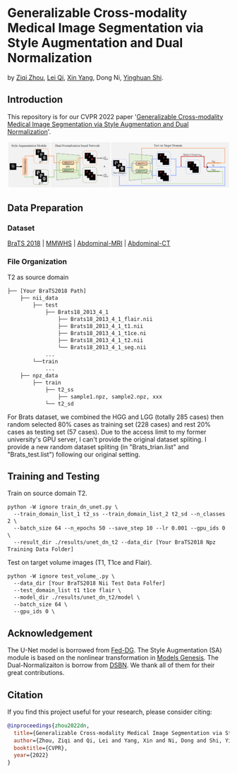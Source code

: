 # Generalizable Cross-modality Medical Image Segmentation via Style Augmentation and Dual Normalization
by [Ziqi Zhou](https://zzzqzhou.github.io/), [Lei Qi](http://palm.seu.edu.cn/qilei/), [Xin Yang](https://xy0806.github.io/), Dong Ni, [Yinghuan Shi](https://cs.nju.edu.cn/shiyh/index.htm). 

## Introduction

This repository is for our CVPR 2022 paper '[Generalizable Cross-modality Medical Image Segmentation via Style Augmentation and Dual Normalization](https://arxiv.org/abs/2112.11177)'. 


![](./picture/cvpr22_dn.PNG)

## Data Preparation

### Dataset
[BraTS 2018](https://www.med.upenn.edu/sbia/brats2018/data.html) | [MMWHS](http://www.sdspeople.fudan.edu.cn/zhuangxiahai/0/mmwhs/) | [Abdominal-MRI](https://chaos.grand-challenge.org/) | [Abdominal-CT](https://www.synapse.org/#!Synapse:syn3193805/wiki/217789)

### File Organization

T2 as source domain
``` 
├── [Your BraTS2018 Path]
    ├── nii_data
        ├── test
            ├── Brats18_2013_4_1
                ├── Brats18_2013_4_1_flair.nii
                ├── Brats18_2013_4_1_t1.nii
                ├── Brats18_2013_4_1_t1ce.ni
                ├── Brats18_2013_4_1_t2.nii
                └── Brats18_2013_4_1_seg.nii
            ...
        └──train
            ...
    ├── npz_data
        ├── train
            ├── t2_ss
                ├── sample1.npz, sample2.npz, xxx
            └── t2_sd
```

For Brats dataset, we combined the HGG and LGG (totally 285 cases) then random selected 80% cases as training set (228 cases) and rest 20% cases as testing set (57 cases). Due to the access limit to my former university's GPU server, I can't provide the original dataset spliting. I provide a new random dataset spliting (in "Brats_trian.list" and "Brats_test.list") following our original setting.

## Training and Testing

Train on source domain T2.
```
python -W ignore train_dn_unet.py \
  --train_domain_list_1 t2_ss --train_domain_list_2 t2_sd --n_classes 2 \
  --batch_size 64 --n_epochs 50 --save_step 10 --lr 0.001 --gpu_ids 0 \
  --result_dir ./results/unet_dn_t2 --data_dir [Your BraTS2018 Npz Training Data Folder]
```

Test on target volume images (T1, T1ce and Flair).

```
python -W ignore test_volume_.py \
  --data_dir [Your BraTS2018 Nii Test Data Folfer]
  --test_domain_list t1 t1ce flair \
  --model_dir ./results/unet_dn_t2/model \
  --batch_size 64 \
  --gpu_ids 0 \
```

## Acknowledgement
The U-Net model is borrowed from [Fed-DG](https://github.com/liuquande/FedDG-ELCFS). The Style Augmentation (SA) module is based on the nonlinear transformation in [Models Genesis](https://github.com/MrGiovanni/ModelsGenesis). The Dual-Normalizaiton is borrow from [DSBN](https://github.com/wgchang/DSBN). We thank all of them for their great contributions.

## Citation

If you find this project useful for your research, please consider citing:

```bibtex
@inproceedings{zhou2022dn,
  title={Generalizable Cross-modality Medical Image Segmentation via Style Augmentation and Dual Normalization},
  author={Zhou, Ziqi and Qi, Lei and Yang, Xin and Ni, Dong and Shi, Yinghuan},
  booktitle={CVPR},
  year={2022}
}
```
